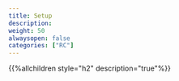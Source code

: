```yaml
---
title: Setup
description: 
weight: 50
alwaysopen: false
categories: ["RC"]
---
```


{{%allchildren style="h2" description="true"%}}
